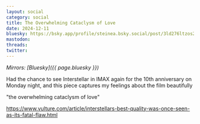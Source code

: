 ```yaml
---
layout: social
category: social
title: The Overwhelming Cataclysm of Love
date: 2024-12-11
bluesky: https://bsky.app/profile/steinea.bsky.social/post/3ld276ltzos26
mastodon:
threads:
twitter:
---
```


*Mirrors: [Bluesky]({{ page.bluesky }})*

Had the chance to see Interstellar in IMAX again for the 10th anniversary on Monday night, and this piece captures my feelings about the film beautifully

"the overwhelming cataclysm of love"

<https://www.vulture.com/article/interstellars-best-quality-was-once-seen-as-its-fatal-flaw.html>
